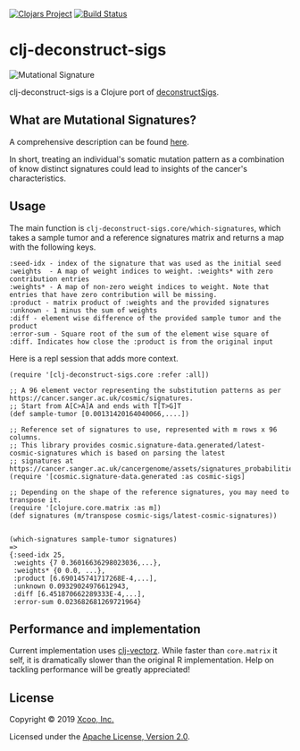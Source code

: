 [![Clojars Project](https://img.shields.io/clojars/v/clj-deconstruct-sigs.svg)](https://clojars.org/clj-deconstruct-sigs)
[![Build Status](https://travis-ci.org/chrovis/clj-deconstruct-sigs.svg?branch=prepare-publish)](https://travis-ci.org/chrovis/clj-deconstruct-sigs)

# clj-deconstruct-sigs

![Mutational Signature](https://cancer.sanger.ac.uk/signatures/Signature-1.png "Mutational Signature")

clj-deconstruct-sigs is a Clojure port of [deconstructSigs](https://github.com/raerose01/deconstructSigs).

## What are Mutational Signatures?

A comprehensive description can be found [here](https://cancer.sanger.ac.uk/cosmic/signatures).

In short, treating an individual's somatic mutation pattern as a combination of know distinct signatures could lead to insights of the cancer's characteristics.

## Usage

The main function is `clj-deconstruct-sigs.core/which-signatures`, which takes a sample tumor and a reference signatures matrix and returns a map with the following keys.

```
:seed-idx - index of the signature that was used as the initial seed
:weights  - A map of weight indices to weight. :weights* with zero contribution entries
:weights* - A map of non-zero weight indices to weight. Note that entries that have zero contribution will be missing.
:product - matrix product of :weights and the provided signatures
:unknown - 1 minus the sum of weights
:diff - element wise difference of the provided sample tumor and the product
:error-sum - Square root of the sum of the element wise square of :diff. Indicates how close the :product is from the original input
```

Here is a repl session that adds more context.


```
(require '[clj-deconstruct-sigs.core :refer :all])

;; A 96 element vector representing the substitution patterns as per https://cancer.sanger.ac.uk/cosmic/signatures.
;; Start from A[C>A]A and ends with T[T>G]T
(def sample-tumor [0.00131420164040066,....])

;; Reference set of signatures to use, represented with m rows x 96 columns.
;; This library provides cosmic.signature-data.generated/latest-cosmic-signatures which is based on parsing the latest
;; signatures at https://cancer.sanger.ac.uk/cancergenome/assets/signatures_probabilities.txt
(require '[cosmic.signature-data.generated :as cosmic-sigs]

;; Depending on the shape of the reference signatures, you may need to transpose it.
(require '[clojure.core.matrix :as m])
(def signatures (m/transpose cosmic-sigs/latest-cosmic-signatures))


(which-signatures sample-tumor signatures)
=>
{:seed-idx 25,
 :weights {7 0.36016636298023036,...},
 :weights* {0 0.0, ...},
 :product [6.690145741717268E-4,...],
 :unknown 0.09329024976612943,
 :diff [6.451870662289333E-4,...],
 :error-sum 0.023682681269721964}
```

## Performance and implementation

Current implementation uses [clj-vectorz](https://github.com/mikera/vectorz-clj).
While faster than `core.matrix` it self, it is dramatically slower than the original R implementation.
Help on tackling performance will be greatly appreciated!

## License

Copyright © 2019 [Xcoo, Inc.](https://xcoo.jp/)

Licensed under the [Apache License, Version 2.0](LICENSE).
